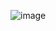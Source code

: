 ![image](https://github.com/lumasg/Challenge-1-Robot-Trading-Bitcoin/assets/127901217/8fffebae-ae59-4793-bbae-d759e02d97af)



